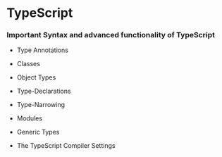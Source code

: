# TypeScript

### Important Syntax and advanced functionality of TypeScript

- Type Annotations

- Classes

- Object Types

- Type-Declarations

- Type-Narrowing

- Modules

- Generic Types

- The TypeScript Compiler Settings

